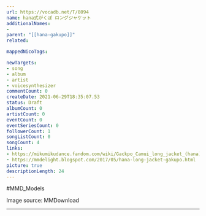 ```yaml
---
url: https://vocadb.net/T/8094
name: hana式がくぽ ロングジャケット
additionalNames: 
- 
parent: "[[hana-gakupo]]"
related:

mappedNicoTags:

newTargets:
- song
- album
- artist
- voicesynthesizer
commentCount: 0
createDate: 2021-06-29T18:35:07.53
status: Draft
albumCount: 0
artistCount: 0
eventCount: 0
eventSeriesCount: 0
followerCount: 1
songListCount: 0
songCount: 4
links: 
- https://mikumikudance.fandom.com/wiki/Gackpo_Camui_long_jacket_(hana)
- https://mmdelight.blogspot.com/2017/05/hana-long-jacket-gakupo.html
picture: true
descriptionLength: 24
---
```


#MMD_Models

Image source: MMDownload

---

